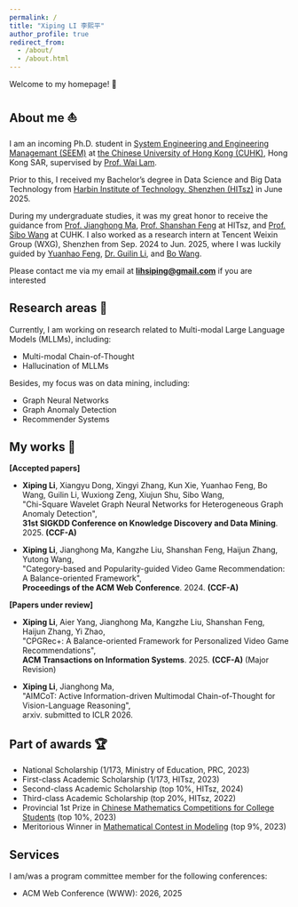 ```yaml
---
permalink: /
title: "Xiping LI 李熙平"
author_profile: true
redirect_from: 
  - /about/
  - /about.html
---
```


Welcome to my homepage! 🦇



About me ⛵
------

I am an incoming Ph.D. student in [System Engineering and Engineering Managemant (SEEM)](https://www.se.cuhk.edu.hk/) at [the Chinese University of Hong Kong (CUHK)](https://www.cuhk.edu.hk/english/), Hong Kong SAR, supervised by [Prof. Wai Lam](https://www.se.cuhk.edu.hk/people/academic-staff/prof-lam-wai/). 

Prior to this, I received my Bachelor’s degree in Data Science and Big Data Technology from [Harbin Institute of Technology, Shenzhen (HITsz)](https://www.hitsz.edu.cn/index.html) in June 2025. 


During my undergraduate studies, it was my great honor to receive the guidance from [Prof. Jianghong Ma](https://faculty.hitsz.edu.cn/majianghong), [Prof. Shanshan Feng](https://jszy.whu.edu.cn/fengshanshan12/zh_CN/) at HITsz, and [Prof. Sibo Wang](https://www1.se.cuhk.edu.hk/~swang/) at CUHK. I also worked as a research intern at Tencent Weixin Group (WXG), Shenzhen from Sep. 2024 to Jun. 2025, where I was luckily guided by [Yuanhao Feng](https://openreview.net/profile?id=~Yuanhao_Feng2), [Dr. Guilin Li](https://openreview.net/profile?id=~Guilin_Li2), and [Bo Wang](https://openreview.net/profile?id=~Bo_Wang50). 



Please contact me via my email at **lihsiping@gmail.com** if you are interested 



Research areas 🔬
------
Currently, I am working on research related to Multi-modal Large Language Models (MLLMs), including:
- Multi-modal Chain-of-Thought
- Hallucination of MLLMs

Besides, my focus was on data mining, including:
- Graph Neural Networks
- Graph Anomaly Detection
- Recommender Systems


My works 📝
------
**[Accepted papers]** <br>
- **Xiping Li**, Xiangyu Dong, Xingyi Zhang, Kun Xie, Yuanhao Feng, Bo Wang, Guilin Li, Wuxiong Zeng, Xiujun Shu, Sibo Wang,<br>
"Chi-Square Wavelet Graph Neural Networks for Heterogeneous Graph Anomaly Detection",<br>
**31st SIGKDD Conference on Knowledge Discovery and Data Mining**. 2025. **(CCF-A)**

- **Xiping Li**, Jianghong Ma, Kangzhe Liu, Shanshan Feng, Haijun Zhang, Yutong Wang,<br>
"Category-based and Popularity-guided Video Game Recommendation: A Balance-oriented Framework",<br>
**Proceedings of the ACM Web Conference**. 2024. **(CCF-A)**

**[Papers under review]** <br>
- **Xiping Li**, Aier Yang, Jianghong Ma, Kangzhe Liu, Shanshan Feng, Haijun Zhang, Yi Zhao,<br>
"CPGRec+: A Balance-oriented Framework for Personalized Video Game Recommendations",<br>
**ACM Transactions on Information Systems**. 2025. **(CCF-A)** (Major Revision)

- **Xiping Li**, Jianghong Ma, <br>
"AIMCoT: Active Information-driven Multimodal Chain-of-Thought for Vision-Language Reasoning",<br>
arxiv. submitted to ICLR 2026.

Part of awards 🏆
------
- National Scholarship (1/173, Ministry of Education, PRC, 2023)
- First-class Academic Scholarship (1/173, HITsz, 2023)
- Second-class Academic Scholarship (top 10%, HITsz, 2024)
- Third-class Academic Scholarship (top 20%, HITsz, 2022)
- Provincial 1st Prize in [Chinese Mathematics Competitions for College Students](https://www.cmathc.org.cn/) (top 10%, 2023)
- Meritorious Winner in [Mathematical Contest in Modeling](https://www.comap.com/contests/mcm-icm) (top 9%, 2023)
 

Services 
------
I am/was a program committee member for the following conferences:
- ACM Web Conference (WWW): 2026, 2025
  


